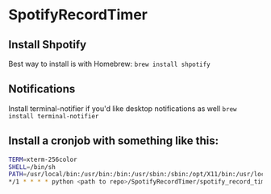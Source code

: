 # SpotifyRecordTimer

## Install Shpotify
Best way to install is with Homebrew:
`brew install shpotify`

## Notifications
Install terminal-notifier if you'd like desktop notifications as well
`brew install terminal-notifier`

## Install a cronjob with something like this:

```bash
TERM=xterm-256color
SHELL=/bin/sh
PATH=/usr/local/bin:/usr/bin:/bin:/usr/sbin:/sbin:/opt/X11/bin:/usr/local/git/bin
*/1 * * * * python <path to repo>/SpotifyRecordTimer/spotify_record_timer.py
```
